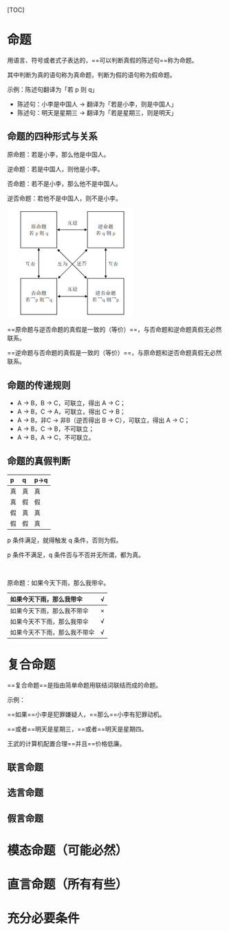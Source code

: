[TOC]

# 命题

用语言、符号或者式子表达的，==可以判断真假的陈述句==称为命题。

其中判断为真的语句称为真命题，判断为假的语句称为假命题。

示例：陈述句翻译为「若 p 则 q」

- 陈述句：小李是中国人  → 翻译为「若是小李，则是中国人」
- 陈述句：明天是星期三  → 翻译为「若是星期三，则是明天」

## 命题的四种形式与关系

原命题：若是小李，那么他是中国人。

逆命题：若是中国人，则他是小李。

否命题：若不是小李，那么他不是中国人。

逆否命题：若他不是中国人，则不是小李。

<img src="images/Fjg4RHwDesr79EYEOhxJgKQqn75n.png" alt="图片" style="zoom:50%;" />

==原命题与逆否命题的真假是一致的（等价）==，与否命题和逆命题真假无必然联系。

==逆命题与否命题的真假是一致的（等价）==，与原命题和逆否命题真假无必然联系。

## 命题的传递规则

- A → B，B → C，可联立，得出 A → C；
- A → B，C → A，可联立，得出 C → B；
- A → B，非C → 非B（逆否得出 B → C），可联立，得出 A → C；
- A → B，C → B，不可联立；
- A → B，A → C，不可联立。

## 命题的真假判断

| p    | q    | p→q  |
| :--- | :--- | :--- |
| 真   | 真   | 真   |
| 真   | 假   | 假   |
| 假   | 真   | 真   |
| 假   | 假   | 真   |

p 条件满足，就得触发 q 条件，否则为假。

p 条件不满足，q 条件否与不否并无所谓，都为真。

&nbsp;

原命题：如果今天下雨，那么我带伞。

| 如果今天下雨，那么我带伞     | √    |
| :--------------------------- | :--- |
| 如果今天下雨，那么我不带伞   | ×    |
| 如果今天不下雨，那么我带伞   | √    |
| 如果今天不下雨，那么我不带伞 | √    |

# 复合命题

==复合命题==是指由简单命题用联结词联结而成的命题。

示例：

==如果==小李是犯罪嫌疑人，==那么==小李有犯罪动机。

==或者==明天是星期三，==或者==明天是星期四。

王武的计算机配置合理==并且==价格低廉。

## 联言命题

## 选言命题

## 假言命题

# 模态命题（可能必然）

# 直言命题（所有有些）

# 充分必要条件
